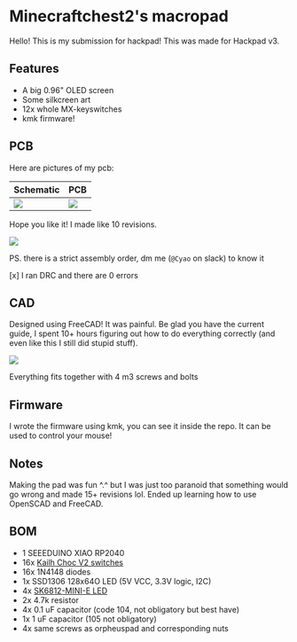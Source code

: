 # Minecraftchest2's macropad
Hello! This is my submission for hackpad! This was made for Hackpad v3.

## Features
- A big 0.96" OLED screen
- Some silkcreen art
- 12x whole MX-keyswitches
- kmk firmware!

## PCB
Here are pictures of my pcb:

| **Schematic** | **PCB** |
|---------------|---------|
|![](https://i.ibb.co/GvsRwfvR/image.png)|![](https://i.ibb.co/fJRxwY7/image.png)|

Hope you like it! I made like 10 revisions. 

![](https://cloud-fwkk14f6r-hack-club-bot.vercel.app/0screenshot_2024-10-09_at_9.59.15_pm.png)

PS. there is a strict assembly order, dm me (`@Cyao` on slack) to know it

[x] I ran DRC and there are 0 errors

## CAD
Designed using FreeCAD! It was painful. Be glad you have the current guide, I spent 10+ hours figuring out how to do everything correctly (and even like this I still did stupid stuff).

![](https://cloud-3jqi500oq-hack-club-bot.vercel.app/2screenshot_2024-10-06_at_3.43.34_pm.png)

Everything fits together with 4 m3 screws and bolts

## Firmware

I wrote the firmware using kmk, you can see it inside the repo. It can be used to control your mouse!

## Notes
Making the pad was fun ^.^ but I was just too paranoid that something would go wrong and made 15+ revisions lol. Ended up learning how to use OpenSCAD and FreeCAD.

## BOM
- 1 SEEEDUINO XIAO RP2040
- 16x [Kailh Choc V2 switches](https://www.kailh.net/products/kailh-choc-v2-low-profile-switch-set)
- 16x 1N4148 diodes
- 1x SSD1306 128x64O LED (5V VCC, 3.3V logic, I2C)
- 4x [SK6812-MINI-E LED](https://www.adafruit.com/product/4960)
- 2x 4.7k resistor
- 4x 0.1 uF capacitor (code 104, not obligatory but best have)
- 1x 1 uF capacitor (105 not obligatory)
- 4x same screws as orpheuspad and corresponding nuts

